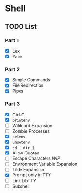 # Shell

## TODO List

### Part 1
 - [x] Lex
 - [x] Yacc

### Part 2
 - [x] Simple Commands
 - [x] File Redirection
 - [x] Pipes

### Part 3
 - [x] Ctrl-C
 - [x] `printenv`
 - [ ] Wildcard Expansion
 - [ ] Zombie Processes
 - [x] `setenv`
 - [x] `unsetenv`
 - [x] `cd [ dir ]`
 - [x] Allow Quotes
 - [ ] Escape Characters *WIP*
 - [ ] Environment Variable Expansion
 - [ ] Tilde Expansion
 - [x] Prompt only in TTY
 - [ ] Link LibTTY
 - [ ] Subshell
